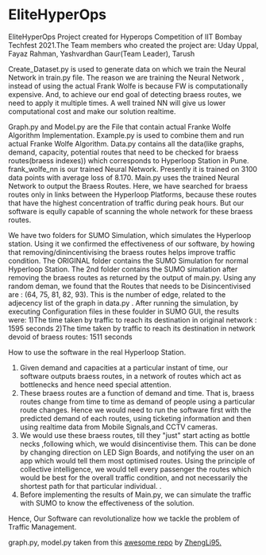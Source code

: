 # EliteHyperOps

EliteHyperOps Project created for Hyperops Competition of IIT Bombay Techfest 2021.The Team members who created the project are: 
Uday Uppal,
Fayaz Rahman,
Yashvardhan Gaur(Team Leader),
Tarush

Create_Dataset.py is used to generate data on which we train the Neural Network in train.py file. The reason we are training the Neural Network , instead of using the actual Frank Wolfe is because FW is computationally expensive. And, to achieve our end goal of detecting braess routes, we need to apply it multiple times. A well trained NN will give us lower computational cost and make our solution realtime.

Graph.py and Model.py are the File that contain actual Franke Wolfe Algorithm Implementation. Example.py is used to combine them and run actual Franke Wolfe Algorithm. Data.py contains all the data(like graphs, demand, capacity, potential routes that need to be checked for braess routes(braess indexes)) which corresponds to Hyperloop Station in Pune. frank_wolfe_nn is our trained Neural Network. Presently it is trained on 3100 data points with average loss of 8.170. Main.py uses the trained Neural Network to output the Braess Routes. Here, we have searched for braess routes only in links between the Hyperloop Platforms, because these routes that have the highest concentration of traffic during peak hours. But our software is eqully capable of scanning the whole network for these braess routes. 

We have two folders for SUMO Simulation, which simulates the Hyperloop station. Using it we confirmed the effectiveness of our software, by howing that removing/dinincentivising the braess routes helps improve traffic condition. The ORIGINAL folder contains the SUMO Simulation for normal Hyperloop Station. The 2nd folder contains the SUMO simulation after removing the braess routes as returned by the output of main.py. Using any random deman, we found that the Routes that needs to be Disincentivised are :  (64, 75, 81, 82, 93). This is the number of edge, related to the adjecency list of the graph in data.py . After running the simulation, by executing Configuration files in these foulder in SUMO GUI, the results were: 
1)The time taken by traffic to reach its destination in original network : 1595 seconds 
2)The time taken by traffic to reach its destination in network devoid of braess routes: 1511 seconds 

How to use the software in the real Hyperloop Station.

1) Given demand and capacities  at a particular instant of time, our software outputs braess routes, in a network of routes which act as bottlenecks and hence need special attention.
2) These braess routes are a function of demand and time. That is, braess routes change from time to time as demand of people using a particular route changes. Hence we would need to run the software first with the predicted demand of each routes, using ticketing information and then using realtime data from Mobile Signals,and CCTV cameras.
3) We would use these braess routes, till they "just" start acting as bottle necks ,following which, we would disincentivise them. This can be done by changing direction on LED Sign Boards, and notifying the user on an app which would tell them most optimised routes. Using the principle of collective intelligence, we would tell every passenger the routes which would be best for the overall traffic condition, and not necessarily the shortest path for that particular individual.  .
4) Before implementing the results of Main.py, we can simulate the traffic with SUMO to know the effectiveness of the solution.

Hence, Our Software can revolutionalize how we tackle the problem of Traffic Management.  

graph.py, model.py taken from this [awesome repo](https://github.com/ZhengLi95/User-Equilibrium-Solution) by [ZhengLi95.](https://github.com/ZhengLi95)
